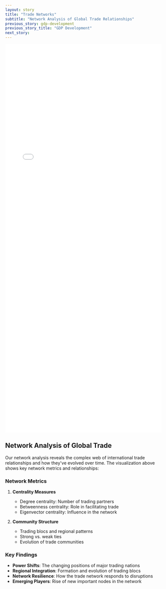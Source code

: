 ```yaml
---
layout: story
title: "Trade Networks"
subtitle: "Network Analysis of Global Trade Relationships"
previous_story: gdp-development
previous_story_title: "GDP Development"
next_story: 
---
```


   <iframe src="../visualizations/trade_network.html" width="100%" height="1250px" frameborder="0"></iframe>

## Network Analysis of Global Trade

Our network analysis reveals the complex web of international trade relationships and how they've evolved over time. The visualization above shows key network metrics and relationships:

### Network Metrics

1. **Centrality Measures**
   - Degree centrality: Number of trading partners
   - Betweenness centrality: Role in facilitating trade
   - Eigenvector centrality: Influence in the network

2. **Community Structure**
   - Trading blocs and regional patterns
   - Strong vs. weak ties
   - Evolution of trade communities

### Key Findings

- **Power Shifts**: The changing positions of major trading nations
- **Regional Integration**: Formation and evolution of trading blocs
- **Network Resilience**: How the trade network responds to disruptions
- **Emerging Players**: Rise of new important nodes in the network 